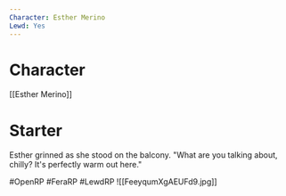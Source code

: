 ```yaml
---
Character: Esther Merino
Lewd: Yes
---
```

# Character
[[Esther Merino]]

# Starter
Esther grinned as she stood on the balcony. "What are you talking about, chilly? It's perfectly warm out here."  

#OpenRP #FeraRP #LewdRP 
![[FeeyqumXgAEUFd9.jpg]]